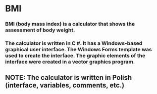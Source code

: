 # BMI

### BMI (body mass index) is a calculator that shows the assessment of body weight.
### The calculator is written in C #. It has a Windows-based graphical user interface. The Windows Forms template was used to create the interface. The graphic elements of the interface were created in a vector graphics program.
## NOTE: The calculator is written in Polish (interface, variables, comments, etc.)
